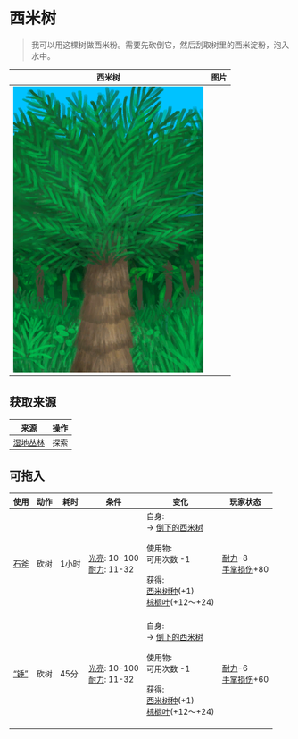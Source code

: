 # 西米树  
> 我可以用这棵树做西米粉。需要先砍倒它，然后刮取树里的西米淀粉，泡入水中。  
  
  西米树  |   图片   
 ----  |  ----:   
   |  ![](Sprite/SagoPalm.png)   
  
## 获取来源  
来源  |  操作  
----  |  ----  
[湿地丛林](Wetlands.md)  |  探索  
## 可拖入  
使用  |  动作  |  耗时  |  条件  |  变化  |  玩家状态  
----  |  ----  |  ----  |  ----  |  ----  |  ----  
[石斧](StoneAxe.md)  |  砍树  |  1小时  |  [光亮](Light.md): 10-100<br>[耐力](Stamina.md): 11-32  |  自身:<br>→ [倒下的西米树](SagoPalmFelled.md)<br><br>使用物:<br>可用次数  -1<br><br>获得:<br>[西米树种](SagoSeeds.md)(+1)<br>[棕榈叶](PalmFronds.md)(+12～+24)<br><br>  |  [耐力](Stamina.md)-8<br>[手掌损伤](HandDamage.md)+80  
[“锤”](tag_Axe.md)  |  砍树  |  45分  |  [光亮](Light.md): 10-100<br>[耐力](Stamina.md): 11-32  |  自身:<br>→ [倒下的西米树](SagoPalmFelled.md)<br><br>使用物:<br>可用次数  -1<br><br>获得:<br>[西米树种](SagoSeeds.md)(+1)<br>[棕榈叶](PalmFronds.md)(+12～+24)<br><br>  |  [耐力](Stamina.md)-6<br>[手掌损伤](HandDamage.md)+60  
